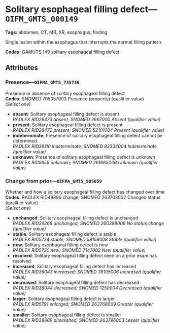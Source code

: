 # Solitary esophageal filling defect—`OIFM_GMTS_000149`

**Tags:** abdomen, CT, MR, XR, esophagus, finding

Single lesion within the esophagus that interrupts the normal filling pattern.

**Codes:** GAMUTS 149 solitary esophageal filling defect

## Attributes

### Presence—`OIFMA_GMTS_735730`

Presence or absence of solitary esophageal filling defect  
**Codes**: SNOMED 705057003 Presence (property) (qualifier value)  
*(Select one)*

- **absent**: Solitary esophageal filling defect is absent  
_RADLEX RID28473 absent; SNOMED 2667000 Absent (qualifier value)_
- **present**: Solitary esophageal filling defect is present  
_RADLEX RID28472 present; SNOMED 52101004 Present (qualifier value)_
- **indeterminate**: Presence of solitary esophageal filling defect cannot be determined  
_RADLEX RID39110 indeterminate; SNOMED 82334004 Indeterminate (qualifier value)_
- **unknown**: Presence of solitary esophageal filling defect is unknown  
_RADLEX RID5655 unknown; SNOMED 261665006 Unknown (qualifier value)_

### Change from prior—`OIFMA_GMTS_985059`

Whether and how a solitary esophageal filling defect has changed over time  
**Codes**: RADLEX RID49896 change; SNOMED 263703002 Changed status (qualifier value)  
*(Select one)*

- **unchanged**: Solitary esophageal filling defect is unchanged  
_RADLEX RID39268 unchanged; SNOMED 260388006 No status change (qualifier value)_
- **stable**: Solitary esophageal filling defect is stable  
_RADLEX RID5734 stable; SNOMED 58158008 Stable (qualifier value)_
- **new**: Solitary esophageal filling defect is new  
_RADLEX RID5720 new; SNOMED 7147002 New (qualifier value)_
- **resolved**: Solitary esophageal filling defect seen on a prior exam has resolved  
- **increased**: Solitary esophageal filling defect has increased  
_RADLEX RID36043 increased; SNOMED 35105006 Increased (qualifier value)_
- **decreased**: Solitary esophageal filling defect has decreased  
_RADLEX RID36044 decreased; SNOMED 1250004 Decreased (qualifier value)_
- **larger**: Solitary esophageal filling defect is larger  
_RADLEX RID5791 enlarged; SNOMED 263768009 Greater (qualifier value)_
- **smaller**: Solitary esophageal filling defect is smaller  
_RADLEX RID38669 diminished; SNOMED 263796003 Lesser (qualifier value)_